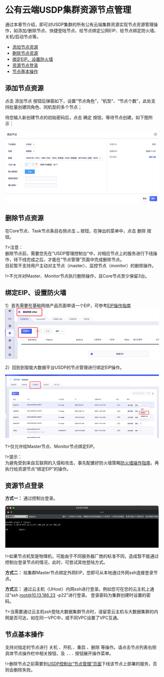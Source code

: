 # 公有云端USDP集群资源节点管理

通过本章节介绍，即可对USDP集群的所有公有云端集群资源实现节点资源管理操作，如添加/删除节点、快捷登陆节点、给节点绑定公网EIP、给节点绑定防火墙、关机/启动节点等。

- [添加节点资源](/USDP/operate/node/cloud_node?id=添加节点资源)
- [删除节点资源](/USDP/operate/node/cloud_node?id=删除节点资源)
- [绑定EIP、设置防火墙](/USDP/operate/node/cloud_node?id=绑定EIP、设置防火墙)
- [资源节点登录](/USDP/operate/node/cloud_node?id=资源节点登录)
- [节点基本操作](/USDP/operate/node/cloud_node?id=节点基本操作)

## 添加节点资源

点击 <kbd>添加节点</kbd> 按钮后弹窗如下，设置“节点角色”，“机型”、“节点个数”，此处支持批量创建同角色、同机型的多个节点；

待您输入新创建节点的初始密码后，点击 <kbd>确定</kbd> 按钮，等待节点创建。如下图所示：

![](../../images/operate/node/cloud_node/添加节点.png)

## 删除节点资源

在Core节点、Task节点条目右侧点击 <kbd>…</kbd> 按钮，在弹出的菜单中，点击 <kbd>删除</kbd> 按钮。

?>注意：</br>删除节点前，需要您先在“USDP管理控制台”中，对相应节点上的服务进行下线操作，待下线完成之后，才能在“节点管理”页面中完成删除节点。</br>目前暂不支持用户主动对主节点（master）、监控节点（monitor）的删除操作。

!>不允许对Master、Monitor节点执行删除操作，且Core节点至少保留3台。

## 绑定EIP、设置防火墙

1）首先需要在基础网络产品页面申请一个EIP，可参考[EIP操作指南](https://docs.ucloud.cn/unet/eip/guide)
![](../../images/operate/node/cloud_node/申请EIP.png)

2）回到到智能大数据平台USDP的节点管理进行绑定EIP操作。

![](../../images/operate/node/cloud_node/绑定EIP.png)

?>仅允许给Master节点、Monitor节点绑定EIP。

!>提示：</br>为避免受到来自互联网的入侵和攻击，事先配置好防火墙策略[防火墙操作指南](https://docs.ucloud.cn/unet/firewall/guide)，再执行给资源节点“绑定EIP”的操作。

## 资源节点登录

**方式一：** 通过控制台登录。

![](../../images/operate/node/cloud_node/控制台节点SSH登陆.png)

!>如果节点机型是物理机，可能由于不同服务器厂商的标准不同，造成暂不能通过控制台登录节点的情况，此时，可尝试其他登陆方式。

**方式二：** 给集群Master节点绑定外网EIP，您即可从本地通过外网ssh连接登录节点。

**方式三：** 通过云主机（UHost）内网ssh进行登录。例如您可在您的云主机上通过“ssh root@10.13.186.23 -p22”进行登录。 登录密码为集群创建时设置的密码。

?>当需要通过云主机ssh登陆大数据集群节点时，请留意云主机与大数据集群的内网是否可达，如在同一VPC中，或不同VPC设置了VPC互通。

## 节点基本操作

支持对指定的节点进行 <kbd>关机</kbd> 、<kbd>开机</kbd> 、<kbd>重启</kbd> 、<kbd>删除</kbd> 等操作。请点击节点列表右侧具体节点操作栏中相关按钮，及 <kbd>...</kbd> 按钮展开操作菜单。

!>删除节点之前需要到[USDP控制台“节点管理”页面](/USDP/operate/node/usdp_node)下线该节点上部署的服务，否则会删除失败。

